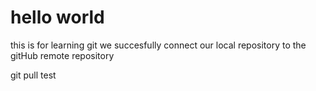 # hello world
this is for learning git
we succesfully connect our local repository to the gitHub remote repository

git pull test

